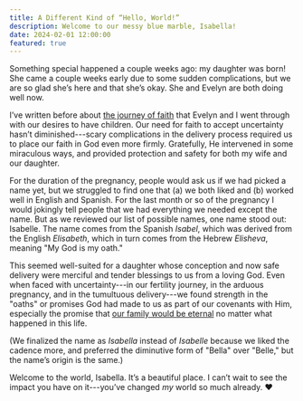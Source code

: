 ```yaml
---
title: A Different Kind of “Hello, World!”
description: Welcome to our messy blue marble, Isabella!
date: 2024-02-01 12:00:00
featured: true
---
```


Something special happened a couple weeks ago: my daughter was born! She came a
couple weeks early due to some sudden complications, but we are so glad she’s
here and that she’s okay. She and Evelyn are both doing well now.

I’ve written before about
[the journey of faith](/posts/faith/certainty-and-uncertainty-as-elements-of-faith)
that Evelyn and I went through with our desires to have children. Our need for
faith to accept uncertainty hasn’t diminished---scary complications in the
delivery process required us to place our faith in God even more firmly.
Gratefully, He intervened in some miraculous ways, and provided protection and
safety for both my wife and our daughter.

For the duration of the pregnancy, people would ask us if we had picked a name
yet, but we struggled to find one that (a) we both liked and (b) worked well in
English and Spanish. For the last month or so of the pregnancy I would jokingly
tell people that we had everything we needed except the name. But as we reviewed
our list of possible names, one name stood out: Isabelle. The name comes from
the Spanish _Isabel_, which was derived from the English _Elisabeth_, which in
turn comes from the Hebrew _Elisheva_, meaning "My God is my oath."

This seemed well-suited for a daughter whose conception and now safe delivery
were merciful and tender blessings to us from a loving God. Even when faced with
uncertainty---in our fertility journey, in the arduous pregnancy, and in the
tumultuous delivery---we found strength in the "oaths" or promises God had made
to us as part of our covenants with Him, especially the promise that
[our family would be eternal](https://www.churchofjesuschrist.org/welcome/families-together-forever?lang=eng)
no matter what happened in this life.

(We finalized the name as _Isabella_ instead of _Isabelle_ because we liked the
cadence more, and preferred the diminutive form of "Bella" over "Belle," but the
name’s origin is the same.)

Welcome to the world, Isabella. It’s a beautiful place. I can’t wait to see the
impact you have on it---you’ve changed _my_ world so much already. ❤️
